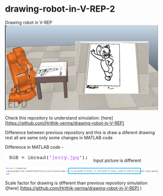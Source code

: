 # drawing-robot-in-V-REP-2
Drawing robot in V-REP 
![](support/draw.PNG)


Check this repository to understand simulation: [here][https://github.com/Hrithik-verma/drawing-robot-in-V-REP] 

Difference between previous repository and this is draw a diferent drawing rest all are same only some changes in MATLAB code 

Difference in MATLAB code -

![](support/input.PNG)
Input picture is different 

![](support/scale.png)

Scale factor for drawing is different than previous repository simulation ([here] [https://github.com/Hrithik-verma/drawing-robot-in-V-REP] )
